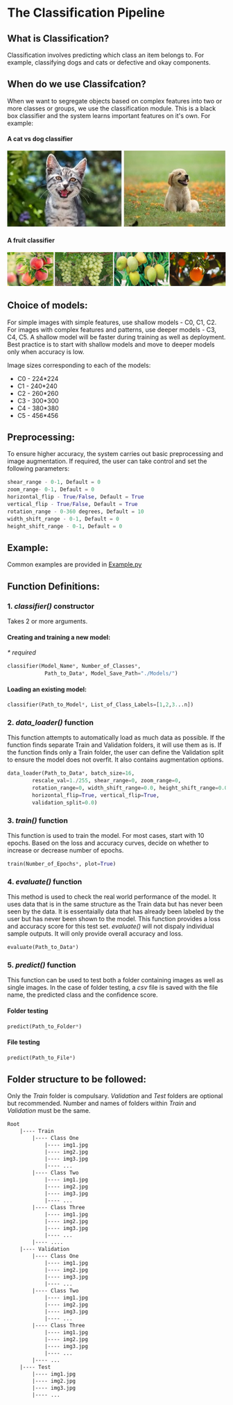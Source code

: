 # The Classification Pipeline
## What is Classification?
Classification involves predicting which class an item belongs to. For example, classifying dogs and cats or defective and okay components. 
## When do we use Classifcation?
When we want to segregate objects based on complex features into two or more classes or groups, we use the classification module. This is a black box classifier and the system learns important features on it's own. 
For example: 
#### A cat vs dog classifier
![alt text](Images/catVdog.jpg "Cat vs Dog")

#### A fruit classifier
![alt text](Images/fruit.jpg "Cat vs Dog")
## Choice of models:
For simple images with simple features, use shallow models - C0, C1, C2. For images with complex features and patterns, use deeper models - C3, C4, C5. 
A shallow model will be faster during training as well as deployment. Best practice is to start with shallow models and move to deeper models only when accuracy is low. 

Image sizes corresponding to each of the models: 
* C0 - 224*224
* C1 - 240*240
* C2 - 260*260
* C3 - 300*300
* C4 - 380*380
* C5 - 456*456

## Preprocessing: 
To ensure higher accuracy, the system carries out basic preprocessing and image augmentation. If required, the user can take control and set the following parameters:
```python
shear_range - 0-1, Default = 0
zoom_range- 0-1, Default = 0
horizontal_flip - True/False, Default = True
vertical_flip - True/False, Default = True
rotation_range - 0-360 degrees, Default = 10
width_shift_range - 0-1, Default = 0
height_shift_range - 0-1, Default = 0
```
## Example:
Common examples are provided in [Example.py](./Example.py)

## Function Definitions:
### 1. _classifier()_ constructor 
Takes 2 or more arguments. 
#### Creating and training a new model:
_* required_
```python
classifier(Model_Name*, Number_of_Classes*, 
            Path_to_Data*, Model_Save_Path="./Models/") 
```
#### Loading an existing model: 
```python
classifier(Path_to_Model*, List_of_Class_Labels=[1,2,3...n])
```
### 2. _data_loader()_ function
This function attempts to automatically load as much data as possible. 
If the function finds separate Train and Validation folders, it will use them as is. 
If the function finds only a Train folder, the user can define the Validation split to ensure the model does not overfit. 
It also contains augmentation options. 
```python
data_loader(Path_to_Data*, batch_size=16,
        rescale_val=1./255, shear_range=0, zoom_range=0,
        rotation_range=0, width_shift_range=0.0, height_shift_range=0.0, brightness_range=None,
        horizontal_flip=True, vertical_flip=True, 
        validation_split=0.0)
```

### 3. _train()_ function
This function is used to train the model. For most cases, start with 10 epochs. Based on the loss and accuracy curves, decide on whether to increase or decrease number of epochs. 
```python
train(Number_of_Epochs*, plot=True)
```

### 4. _evaluate()_ function
This method is used to check the real world performance of the model. It uses data that is in the same structure as the Train data but has never been seen by the data. It is essentaially data that has already been labeled by the user but has never been shown to the model. This function provides a loss and accuracy score for this test set. 
_evaluate()_ will not dispaly individual sample outputs. It will only provide overall accuracy and loss. 
```python
evaluate(Path_to_Data*)
```

### 5. _predict()_ function 
This function can be used to test both a folder containing images as well as single images. In the case of folder testing, a _csv_ file is saved with the file name, the predicted class and the confidence score. 
#### Folder testing
```python
predict(Path_to_Folder*)
```
#### File testing
```python
predict(Path_to_File*)
```

## Folder structure to be followed:
Only the _Train_ folder is compulsary. _Validation_ and _Test_ folders are optional but recommended. 
Number and names of folders within _Train_ and _Validation_ must be the same.
``` 
Root
    |---- Train
        |---- Class One 
            |---- img1.jpg
            |---- img2.jpg
            |---- img3.jpg
            |---- ...
        |---- Class Two
            |---- img1.jpg
            |---- img2.jpg
            |---- img3.jpg
            |---- ...
        |---- Class Three
            |---- img1.jpg
            |---- img2.jpg
            |---- img3.jpg
            |---- ...
        |---- ....
    |---- Validation
        |---- Class One
            |---- img1.jpg
            |---- img2.jpg
            |---- img3.jpg
            |---- ...
        |---- Class Two
            |---- img1.jpg
            |---- img2.jpg
            |---- img3.jpg
            |---- ...
        |---- Class Three
            |---- img1.jpg
            |---- img2.jpg
            |---- img3.jpg
            |---- ...
        |---- ...
    |---- Test
        |---- img1.jpg
        |---- img2.jpg
        |---- img3.jpg
        |---- ...
```